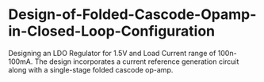 # Design-of-Folded-Cascode-Opamp-in-Closed-Loop-Configuration
Designing an LDO Regulator for 1.5V and Load Current range of 100n-100mA. The design incorporates a current reference generation circuit along with a single-stage folded cascode op-amp.
